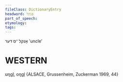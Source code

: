 ```yaml
---
fileClass: DictionaryEntry
headword: אָנקל
part_of_speech: 
etymology: 
tags: 
---
```

אָנקל
־ס
דער
'uncle'

WESTERN
========

ʊŋgl̩, oŋgl̩ {ALSACE, Grussenheim, Zuckerman 1969, 44}